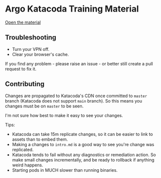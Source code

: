 # Argo Katacoda Training Material

[Open the material](https://katacoda.com/argoproj)

## Troubleshooting

* Turn your VPN off.
* Clear your browser's cache.

If you find any problem - please raise an issue - or better still create a pull request to fix it.

## Contributing

Changes are propagated to Katacoda's CDN once committed to `master` branch (Katacoda does not support `main` branch). So
this means you changes must be on `master` to be seen.

I'm not sure how best to make it easy to see your changes.

Tips:

* Katacoda can take 15m replicate changes, so it can be easier to link to assets than to embed them.
* Making a changes to `intro.md` is a good way to see you're change was replicated.
* Katacoda tends to fail without any diagnostics or remediation action. So make small changes incrementally, and be
  ready to rollback if anything weird happens.
* Starting pods in MUCH slower than running binaries.
